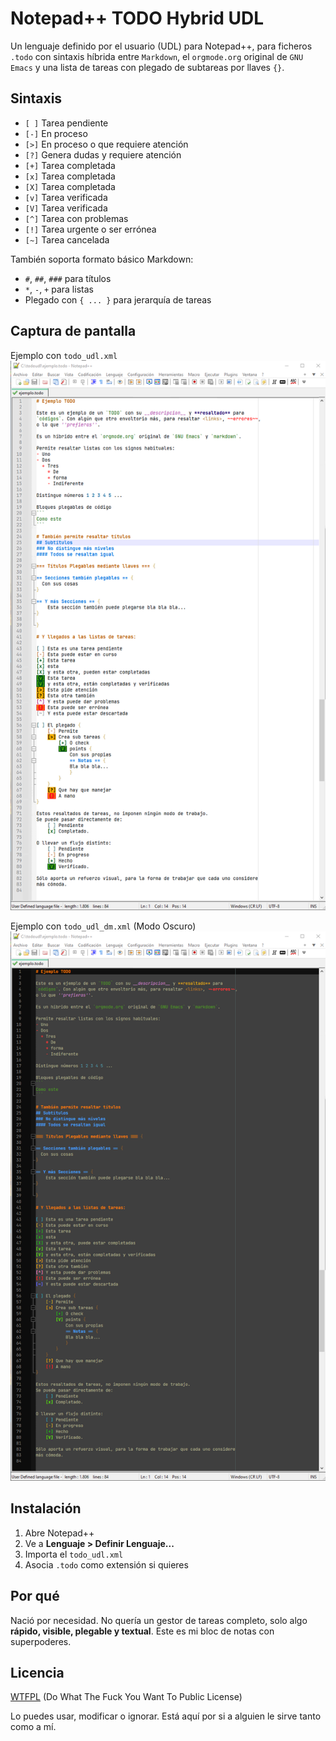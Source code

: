 # Notepad++ TODO Hybrid UDL

Un lenguaje definido por el usuario (UDL) para Notepad++, para ficheros `.todo` con sintaxis
híbrida entre `Markdown`, el `orgmode.org` original de `GNU Emacs` y una lista de tareas
con plegado de subtareas por llaves `{}`.

## Sintaxis

- `[ ]` Tarea pendiente
- `[-]` En proceso
- `[>]` En proceso o que requiere atención
- `[?]` Genera dudas y requiere atención
- `[+]` Tarea completada
- `[x]` Tarea completada
- `[X]` Tarea completada
- `[v]` Tarea verificada
- `[V]` Tarea verificada
- `[^]` Tarea con problemas
- `[!]` Tarea urgente o ser errónea
- `[~]` Tarea cancelada

También soporta formato básico Markdown:

- `#`, `##`, `###` para títulos
- `*`, `-`, `+` para listas
- Plegado con `{ ... }` para jerarquía de tareas

## Captura de pantalla

Ejemplo con `todo_udl.xml`
![](./.README_files/captura.png)

Ejemplo con `todo_udl_dm.xml` (Modo Oscuro)
![](./.README_files/captura_darkmode.png)

## Instalación

1. Abre Notepad++
2. Ve a **Lenguaje > Definir Lenguaje...**
3. Importa el `todo_udl.xml`
4. Asocia `.todo` como extensión si quieres

## Por qué

Nació por necesidad. No quería un gestor de tareas completo, solo algo **rápido, visible, plegable y textual**.
Este es mi bloc de notas con superpoderes.

## Licencia

[WTFPL](http://www.wtfpl.net/) (Do What The Fuck You Want To Public License)

Lo puedes usar, modificar o ignorar.
Está aquí por si a alguien le sirve tanto como a mí.

